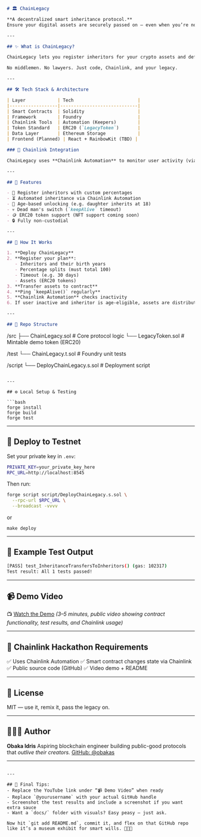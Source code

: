 ```md
# 🏛️ ChainLegacy

**A decentralized smart inheritance protocol.**  
Ensure your digital assets are securely passed on — even when you’re not around to do it yourself.

---

## ✨ What is ChainLegacy?

ChainLegacy lets you register inheritors for your crypto assets and define the conditions under which those assets will be transferred — like inactivity, custom age locks (e.g. turning 18), or timeouts. Think of it as a **will on the blockchain**.

No middlemen. No lawyers. Just code, Chainlink, and your legacy.

---

## 🛠️ Tech Stack & Architecture

| Layer            | Tech                        |
|------------------|-----------------------------|
| Smart Contracts  | Solidity                    |
| Framework        | Foundry                     |
| Chainlink Tools  | Automation (Keepers)        |
| Token Standard   | ERC20 (`LegacyToken`)       |
| Data Layer       | Ethereum Storage            |
| Frontend (Planned) | React + RainbowKit (TBD) |

### 🔗 Chainlink Integration

ChainLegacy uses **Chainlink Automation** to monitor user activity (via `keepAlive()`) and trigger asset transfers when conditions are met (`performUpkeep`). All asset distribution is **on-chain and permissionless**.

---

## 🧪 Features

- 🧾 Register inheritors with custom percentages
- ⏳ Automated inheritance via Chainlink Automation
- 🎂 Age-based unlocking (e.g. daughter inherits at 18)
- 💀 Dead man's switch (`keepAlive` timeout)
- 🪙 ERC20 token support (NFT support coming soon)
- 🔒 Fully non-custodial

---

## 🧠 How It Works

1. **Deploy ChainLegacy**
2. **Register your plan**:
   - Inheritors and their birth years
   - Percentage splits (must total 100)
   - Timeout (e.g. 30 days)
   - Assets (ERC20 tokens)
3. **Transfer assets to contract**
4. **Ping `keepAlive()` regularly**
5. **Chainlink Automation** checks inactivity
6. If user inactive and inheritor is age-eligible, assets are distributed

---

## 📁 Repo Structure

```

/src
├── ChainLegacy.sol       # Core protocol logic
└── LegacyToken.sol       # Mintable demo token (ERC20)

/test
└── ChainLegacy.t.sol     # Foundry unit tests

/script
└── DeployChainLegacy.s.sol  # Deployment script

````

---

## ⚙️ Local Setup & Testing

```bash
forge install
forge build
forge test 
````

---

## 🚀 Deploy to Testnet

Set your private key in `.env`:

```bash
PRIVATE_KEY=your_private_key_here
RPC_URL=http://localhost:8545
```

Then run:

```bash
forge script script/DeployChainLegacy.s.sol \
  --rpc-url $RPC_URL \
  --broadcast -vvvv
```
or

```
make deploy
```

---

## 🧪 Example Test Output

```bash
[PASS] test_InheritanceTransfersToInheritors() (gas: 102317)
Test result: All 1 tests passed!
```

---

## 📹 Demo Video

📺 [Watch the Demo](#)
*(3–5 minutes, public video showing contract functionality, test results, and Chainlink usage)*

---

## 🔐 Chainlink Hackathon Requirements

✅ Uses Chainlink Automation
✅ Smart contract changes state via Chainlink
✅ Public source code (GitHub)
✅ Video demo + README

---

## 📄 License

MIT — use it, remix it, pass the legacy on.

---

## 👨🏽‍💻 Author

**Obaka Idris**
Aspiring blockchain engineer building public-good protocols that *outlive their creators.*
[GitHub: @obakas](https://github.com/obakas/ChainLegacy)

---

```

---

## 🧠 Final Tips:
- Replace the YouTube link under “📹 Demo Video” when ready
- Replace `@yourusername` with your actual GitHub handle
- Screenshot the test results and include a screenshot if you want extra sauce
- Want a `docs/` folder with visuals? Easy peasy — just ask.

Now hit `git add README.md`, commit it, and flex on that GitHub repo like it’s a museum exhibit for smart wills. 🎨📜👑
```
